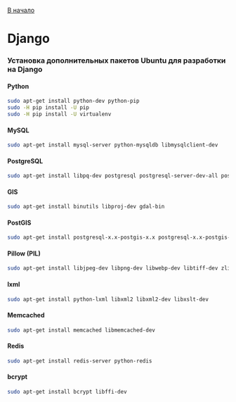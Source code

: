 [В начало](README.md)

# Django

### Установка дополнительных пакетов Ubuntu для разработки на Django

#### Python
```sh
sudo apt-get install python-dev python-pip
sudo -H pip install -U pip
sudo -H pip install -U virtualenv
```

#### MySQL
```sh
sudo apt-get install mysql-server python-mysqldb libmysqlclient-dev
```

#### PostgreSQL
```sh
sudo apt-get install libpq-dev postgresql postgresql-server-dev-all postgresql-contrib
```

#### GIS
```sh
sudo apt-get install binutils libproj-dev gdal-bin
```

#### PostGIS
```sh
sudo apt-get install postgresql-x.x-postgis-x.x postgresql-x.x-postgis-scripts
```

#### Pillow (PIL)
```sh
sudo apt-get install libjpeg-dev libpng-dev libwebp-dev libtiff-dev zlib1g-dev python-imaging
```

#### lxml
```sh
sudo apt-get install python-lxml libxml2 libxml2-dev libxslt-dev
```

#### Memcached
```sh
sudo apt-get install memcached libmemcached-dev
```

#### Redis
```sh
sudo apt-get install redis-server python-redis
```

#### bcrypt
```sh
sudo apt-get install bcrypt libffi-dev
```

